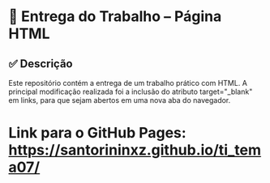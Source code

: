 # 📄 Entrega do Trabalho – Página HTML
## ✅ Descrição
Este repositório contém a entrega de um trabalho prático com HTML. A principal modificação realizada foi a inclusão do atributo target="_blank" em links, para que sejam abertos em uma nova aba do navegador.

# Link para o GitHub Pages: https://santorininxz.github.io/ti_tema07/
